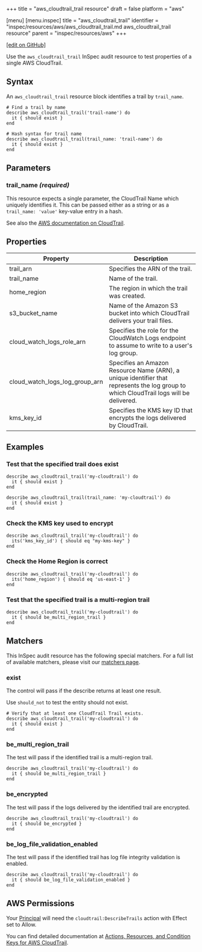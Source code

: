 +++
title = "aws_cloudtrail_trail resource"
draft = false
platform = "aws"

[menu]
  [menu.inspec]
    title = "aws_cloudtrail_trail"
    identifier = "inspec/resources/aws/aws_cloudtrail_trail.md aws_cloudtrail_trail resource"
    parent = "inspec/resources/aws"
+++

[\[edit on GitHub\]](https://github.com/inspec/inspec-aws/blob/master/docs/resources/aws_cloudtrail_trail.md)

Use the `aws_cloudtrail_trail` InSpec audit resource to test properties of a single AWS CloudTrail.

## Syntax

An `aws_cloudtrail_trail` resource block identifies a trail by `trail_name`.

    # Find a trail by name
    describe aws_cloudtrail_trail('trail-name') do
      it { should exist }
    end

    # Hash syntax for trail name
    describe aws_cloudtrail_trail(trail_name: 'trail-name') do
      it { should exist }
    end

## Parameters

### trail_name _(required)_

This resource expects a single parameter, the CloudTrail Name which uniquely identifies it.
This can be passed either as a string or as a `trail_name: 'value'` key-value entry in a hash.

See also the [AWS documentation on CloudTrail](https://docs.aws.amazon.com/cloudtrail/index.html#lang/en_us).

## Properties

|Property                            | Description|
| ---                                | --- |
|trail\_arn                          | Specifies the ARN of the trail. |
|trail\_name                         | Name of the trail. |
|home\_region                        | The region in which the trail was created.  |
|s3\_bucket\_name                    | Name of the Amazon S3 bucket into which CloudTrail delivers your trail files. |
|cloud\_watch\_logs\_role\_arn       | Specifies the role for the CloudWatch Logs endpoint to assume to write to a user's log group. |
|cloud\_watch\_logs\_log\_group\_arn | Specifies an Amazon Resource Name (ARN), a unique identifier that represents the log group to which CloudTrail logs will be delivered. |
|kms\_key\_id                        | Specifies the KMS key ID that encrypts the logs delivered by CloudTrail.  |

## Examples

### Test that the specified trail does exist

    describe aws_cloudtrail_trail('my-cloudtrail') do
      it { should exist }
    end

    describe aws_cloudtrail_trail(trail_name: 'my-cloudtrail') do
      it { should exist }
    end

### Check the KMS key used to encrypt

    describe aws_cloudtrail_trail('my-cloudtrail') do
      its('kms_key_id') { should eq "my-kms-key" }
    end

### Check the Home Region is correct

    describe aws_cloudtrail_trail('my-cloudtrail') do
      its('home_region') { should eq 'us-east-1' }
    end

### Test that the specified trail is a multi-region trail

    describe aws_cloudtrail_trail('my-cloudtrail') do
      it { should be_multi_region_trail }
    end

## Matchers

This InSpec audit resource has the following special matchers. For a full list of available matchers, please visit our [matchers page](/inspec/matchers/).

### exist

The control will pass if the describe returns at least one result.

Use `should_not` to test the entity should not exist.

    # Verify that at least one CloudTrail Trail exists.
    describe aws_cloudtrail_trail('my-cloudtrail') do
      it { should exist }
    end

### be_multi_region_trail

The test will pass if the identified trail is a multi-region trail.

    describe aws_cloudtrail_trail('my-cloudtrail') do
      it { should be_multi_region_trail }
    end

### be_encrypted

The test will pass if the logs delivered by the identified trail are encrypted.

    describe aws_cloudtrail_trail('my-cloudtrail') do
      it { should be_encrypted }
    end

### be_log_file_validation_enabled

The test will pass if the identified trail has log file integrity validation is enabled.

    describe aws_cloudtrail_trail('my-cloudtrail') do
      it { should be_log_file_validation_enabled }
    end

## AWS Permissions

Your [Principal](https://docs.aws.amazon.com/IAM/latest/UserGuide/intro-structure.html#intro-structure-principal) will need the `cloudtrail:DescribeTrails` action with Effect set to Allow.

You can find detailed documentation at [Actions, Resources, and Condition Keys for AWS CloudTrail](https://docs.aws.amazon.com/IAM/latest/UserGuide/list_awscloudtrail.html).
